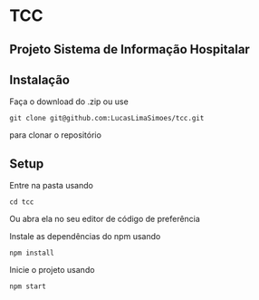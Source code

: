 # TCC
## Projeto Sistema de Informação Hospitalar

## Instalação

Faça o download do .zip ou use
```shell
git clone git@github.com:LucasLimaSimoes/tcc.git
```
para clonar o repositório

## Setup

Entre na pasta usando
```shell
cd tcc
```
Ou abra ela no seu editor de código de preferência

Instale as dependências do npm usando
```shell
npm install
```

Inicie o projeto usando
```shell
npm start
```
